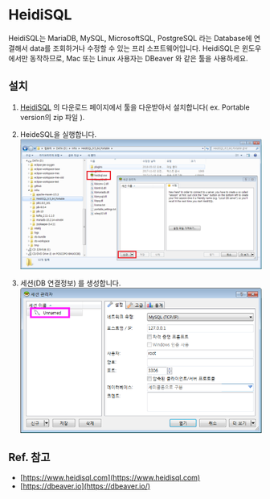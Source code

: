 # HeidiSQL

HeidiSQL는 MariaDB, MySQL, MicrosoftSQL, PostgreSQL 라는 Database에 연결해서 data를 조회하거나 수정할 수 있는 프리 소프트웨어입니다.
HeidiSQL은 윈도우에서만 동작하므로, Mac 또는 Linux 사용자는 DBeaver 와 같은 툴을 사용하세요.

## 설치

1. [HeidiSQL](https://www.heidisql.com/download.php) 의 다운로드 페이지에서 툴을 다운받아서 설치합니다( ex. Portable version의 zip 파일 ).  

1. HeideSQL을 실행합니다. 
![Image](../images/heidisql.png)

1. 세션(DB 연결정보) 를 생성합니다. 
![Image](../images/heidisql-session.png)

## Ref. 참고

* [https://www.heidisql.com](https://www.heidisql.com)
* [https://dbeaver.io](https://dbeaver.io/)